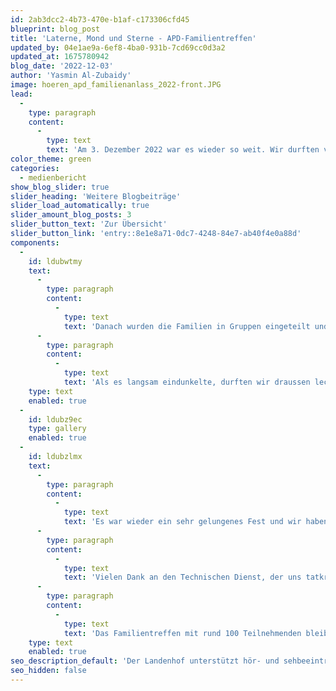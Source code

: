 ```yaml
---
id: 2ab3dcc2-4b73-470e-b1af-c173306cfd45
blueprint: blog_post
title: 'Laterne, Mond und Sterne - APD-Familientreffen'
updated_by: 04e1ae9a-6ef8-4ba0-931b-7cd69cc0d3a2
updated_at: 1675780942
blog_date: '2022-12-03'
author: 'Yasmin Al-Zubaidy'
image: hoeren_apd_familienanlass_2022-front.JPG
lead:
  -
    type: paragraph
    content:
      -
        type: text
        text: 'Am 3. Dezember 2022 war es wieder so weit. Wir durften viele Familien voller Vorfreude am Landenhof begrüssen. Zur Einstimmung und Begrüssung gab es ein kleines Konzert der «APD-Band» - wer genau hinhörte, erhielt einige Hinweise zum bevorstehenden Programm.'
color_theme: green
categories:
  - medienbericht
show_blog_slider: true
slider_heading: 'Weitere Blogbeiträge'
slider_load_automatically: true
slider_amount_blog_posts: 3
slider_button_text: 'Zur Übersicht'
slider_button_link: 'entry::8e1e8a71-0dc7-4248-84e7-ab40f4e0a88d'
components:
  -
    id: ldubwtmy
    text:
      -
        type: paragraph
        content:
          -
            type: text
            text: 'Danach wurden die Familien in Gruppen eingeteilt und von den Landenhof-Praktikantinnen zu den verschiedenen Angeboten begleitet: In der Bastelecke wurden fleissig Laternen und Sterne gebastelt, in der Turnhalle konnten sich Gross und Klein an verschiedene Challenges wagen, im Pavillon gab es ein Theater für alle Sinne und in der Cafeteria wurden Spiele gespielt und dazu leckere Guetzli gegessen. Für «Chrabblers», für kleine und grössere Kinder und für die Erwachsenen - es gab für alle etwas Spannendes zu sehen und zu erleben. '
      -
        type: paragraph
        content:
          -
            type: text
            text: 'Als es langsam eindunkelte, durften wir draussen leckere Sandwiches, warmen Punsch und süsse Lebkuchen von unserem grossartigen Küchenteam geniessen und uns in der Nähe der Feuerschale aufwärmen.'
    type: text
    enabled: true
  -
    id: ldubz9ec
    type: gallery
    enabled: true
  -
    id: ldubzlmx
    text:
      -
        type: paragraph
        content:
          -
            type: text
            text: 'Es war wieder ein sehr gelungenes Fest und wir haben uns riesig gefreut, dass so viele Familien den Weg an den Landenhof auf sich genommen haben. '
      -
        type: paragraph
        content:
          -
            type: text
            text: 'Vielen Dank an den Technischen Dienst, der uns tatkräftig beim Auf- und Abbau unterstützt hat. Auch ein herzliches «Merci» unseren Landenhof-Praktikantinnen, welche die Familien den Nachmittag hindurch begleitet haben und uns damit eine grosse Hilfe waren. '
      -
        type: paragraph
        content:
          -
            type: text
            text: 'Das Familientreffen mit rund 100 Teilnehmenden bleibt in unvergesslicher Erinnerung!'
    type: text
    enabled: true
seo_description_default: 'Der Landenhof unterstützt hör- und sehbeeinträchtigte Kinder & Jugendliche in ihrem selbstbestimmten Leben durch Förderung ihrer Fähigkeiten & Entwicklung'
seo_hidden: false
---
```

